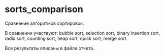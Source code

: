 # sorts_comparison

Cравнение алгоритмов сортировок.

В сравнении участвуют: bubble sort, selection sort, binary insertion sort, radix sort, counting sort, heap sort, quick sort, merge sort.

Все результаты описаны в файле отчета.
